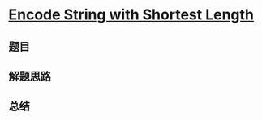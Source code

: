 # [Encode String with Shortest Length](https://leetcode.com/problems/encode-string-with-shortest-length/)

## 题目


## 解题思路


## 总结


